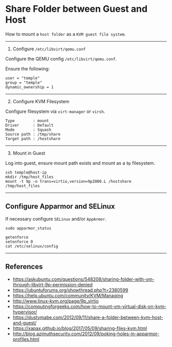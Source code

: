 # Share Folder between Guest and Host

How to mount a `host folder` as a `KVM guest file system`.

---

1.  Configure `/etc/libvirt/qemu.conf`

Configure the QEMU config `/etc/libvirt/qemu.conf`.

Ensure the following:

```
user = "temple"
group = "temple"
dynamic_ownership = 1
```

---

2. Configure KVM Filesystem

Configure filesystem via `virt-manager` or `virsh`.

```
Type        : mount
Driver      : Default
Mode        : Squash
Source path : /tmp/share
Target path : /hostshare
```  

---

3. Mount in Guest

Log into guest, ensure mount path exists and mount as a `9p` filesystem.

```
ssh temple@host-ip
mkdir /tmp/host_files
mount -t 9p -o trans=virtio,version=9p2000.L /hostshare /tmp/host_files
```

---

## Configure Apparmor and SELinux

If necessary configure `SELinux` and/or `AppArmor`.

```
sudo apparmor_status
```

```
getenforce
setenforce 0
cat /etc/selinux/config 
```

---

## References

* https://askubuntu.com/questions/548208/sharing-folder-with-vm-through-libvirt-9p-permission-denied
* https://ubuntuforums.org/showthread.php?t=2380599
* https://help.ubuntu.com/community/KVM/Managing
* http://www.linux-kvm.org/page/9p_virtio
* https://computingforgeeks.com/how-to-mount-vm-virtual-disk-on-kvm-hypervisor/
* https://dustymabe.com/2012/09/11/share-a-folder-between-kvm-host-and-guest/
* https://xapax.github.io/blog/2017/05/09/sharing-files-kvm.html
* http://blog.azimuthsecurity.com/2012/09/poking-holes-in-apparmor-profiles.html

